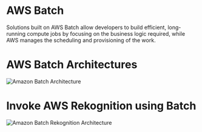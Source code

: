# AWS Batch

Solutions built on AWS Batch allow developers to build efficient, long-running compute jobs by focusing on the business logic required, while AWS manages the scheduling and provisioning of the work.

# AWS Batch Architectures

![Amazon Batch Architecture](https://github.com/vilvamani/aws_training/blob/master/aws-batch-rekognition/docs/images/aws-batch.png)

# Invoke AWS Rekognition using Batch
![Amazon Batch Rekognition Architecture](https://github.com/vilvamani/aws_training/blob/master/aws-batch-rekognition/docs/images/aws_batch.png)
